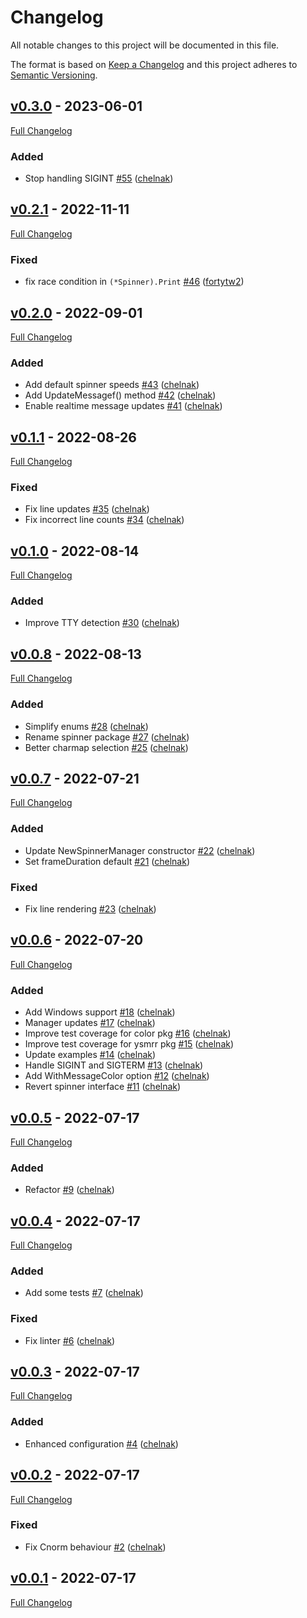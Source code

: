 <!-- markdownlint-disable MD024 -->
# Changelog

All notable changes to this project will be documented in this file.

The format is based on [Keep a Changelog](http://keepachangelog.com/en/1.0.0/) and this project adheres to [Semantic Versioning](http://semver.org).

## [v0.3.0](https://github.com/chelnak/ysmrr/tree/v0.3.0) - 2023-06-01

[Full Changelog](https://github.com/chelnak/ysmrr/compare/v0.2.1...v0.3.0)

### Added

- Stop handling SIGINT [#55](https://github.com/chelnak/ysmrr/pull/55) ([chelnak](https://github.com/chelnak))

## [v0.2.1](https://github.com/chelnak/ysmrr/tree/v0.2.1) - 2022-11-11

[Full Changelog](https://github.com/chelnak/ysmrr/compare/v0.2.0...v0.2.1)

### Fixed

- fix race condition in `(*Spinner).Print` [#46](https://github.com/chelnak/ysmrr/pull/46) ([fortytw2](https://github.com/fortytw2))

## [v0.2.0](https://github.com/chelnak/ysmrr/tree/v0.2.0) - 2022-09-01

[Full Changelog](https://github.com/chelnak/ysmrr/compare/v0.1.1...v0.2.0)

### Added

- Add default spinner speeds [#43](https://github.com/chelnak/ysmrr/pull/43) ([chelnak](https://github.com/chelnak))
- Add UpdateMessagef() method [#42](https://github.com/chelnak/ysmrr/pull/42) ([chelnak](https://github.com/chelnak))
- Enable realtime message updates [#41](https://github.com/chelnak/ysmrr/pull/41) ([chelnak](https://github.com/chelnak))

## [v0.1.1](https://github.com/chelnak/ysmrr/tree/v0.1.1) - 2022-08-26

[Full Changelog](https://github.com/chelnak/ysmrr/compare/v0.1.0...v0.1.1)

### Fixed

- Fix line updates [#35](https://github.com/chelnak/ysmrr/pull/35) ([chelnak](https://github.com/chelnak))
- Fix incorrect line counts [#34](https://github.com/chelnak/ysmrr/pull/34) ([chelnak](https://github.com/chelnak))

## [v0.1.0](https://github.com/chelnak/ysmrr/tree/v0.1.0) - 2022-08-14

[Full Changelog](https://github.com/chelnak/ysmrr/compare/v0.0.8...v0.1.0)

### Added

- Improve TTY detection [#30](https://github.com/chelnak/ysmrr/pull/30) ([chelnak](https://github.com/chelnak))

## [v0.0.8](https://github.com/chelnak/ysmrr/tree/v0.0.8) - 2022-08-13

[Full Changelog](https://github.com/chelnak/ysmrr/compare/v0.0.7...v0.0.8)

### Added

- Simplify enums [#28](https://github.com/chelnak/ysmrr/pull/28) ([chelnak](https://github.com/chelnak))
- Rename spinner package [#27](https://github.com/chelnak/ysmrr/pull/27) ([chelnak](https://github.com/chelnak))
- Better charmap selection [#25](https://github.com/chelnak/ysmrr/pull/25) ([chelnak](https://github.com/chelnak))

## [v0.0.7](https://github.com/chelnak/ysmrr/tree/v0.0.7) - 2022-07-21

[Full Changelog](https://github.com/chelnak/ysmrr/compare/v0.0.6...v0.0.7)

### Added

- Update NewSpinnerManager constructor [#22](https://github.com/chelnak/ysmrr/pull/22) ([chelnak](https://github.com/chelnak))
- Set frameDuration default [#21](https://github.com/chelnak/ysmrr/pull/21) ([chelnak](https://github.com/chelnak))

### Fixed

- Fix line rendering [#23](https://github.com/chelnak/ysmrr/pull/23) ([chelnak](https://github.com/chelnak))

## [v0.0.6](https://github.com/chelnak/ysmrr/tree/v0.0.6) - 2022-07-20

[Full Changelog](https://github.com/chelnak/ysmrr/compare/v0.0.5...v0.0.6)

### Added

- Add Windows support [#18](https://github.com/chelnak/ysmrr/pull/18) ([chelnak](https://github.com/chelnak))
- Manager updates [#17](https://github.com/chelnak/ysmrr/pull/17) ([chelnak](https://github.com/chelnak))
- Improve test coverage for color pkg [#16](https://github.com/chelnak/ysmrr/pull/16) ([chelnak](https://github.com/chelnak))
- Improve test coverage for ysmrr pkg [#15](https://github.com/chelnak/ysmrr/pull/15) ([chelnak](https://github.com/chelnak))
- Update examples [#14](https://github.com/chelnak/ysmrr/pull/14) ([chelnak](https://github.com/chelnak))
- Handle SIGINT and SIGTERM [#13](https://github.com/chelnak/ysmrr/pull/13) ([chelnak](https://github.com/chelnak))
- Add WithMessageColor option [#12](https://github.com/chelnak/ysmrr/pull/12) ([chelnak](https://github.com/chelnak))
- Revert spinner interface [#11](https://github.com/chelnak/ysmrr/pull/11) ([chelnak](https://github.com/chelnak))

## [v0.0.5](https://github.com/chelnak/ysmrr/tree/v0.0.5) - 2022-07-17

[Full Changelog](https://github.com/chelnak/ysmrr/compare/v0.0.4...v0.0.5)

### Added

- Refactor [#9](https://github.com/chelnak/ysmrr/pull/9) ([chelnak](https://github.com/chelnak))

## [v0.0.4](https://github.com/chelnak/ysmrr/tree/v0.0.4) - 2022-07-17

[Full Changelog](https://github.com/chelnak/ysmrr/compare/v0.0.3...v0.0.4)

### Added

- Add some tests [#7](https://github.com/chelnak/ysmrr/pull/7) ([chelnak](https://github.com/chelnak))

### Fixed

- Fix linter [#6](https://github.com/chelnak/ysmrr/pull/6) ([chelnak](https://github.com/chelnak))

## [v0.0.3](https://github.com/chelnak/ysmrr/tree/v0.0.3) - 2022-07-17

[Full Changelog](https://github.com/chelnak/ysmrr/compare/v0.0.2...v0.0.3)

### Added

- Enhanced configuration [#4](https://github.com/chelnak/ysmrr/pull/4) ([chelnak](https://github.com/chelnak))

## [v0.0.2](https://github.com/chelnak/ysmrr/tree/v0.0.2) - 2022-07-17

[Full Changelog](https://github.com/chelnak/ysmrr/compare/v0.0.1...v0.0.2)

### Fixed

- Fix Cnorm behaviour [#2](https://github.com/chelnak/ysmrr/pull/2) ([chelnak](https://github.com/chelnak))

## [v0.0.1](https://github.com/chelnak/ysmrr/tree/v0.0.1) - 2022-07-17

[Full Changelog](https://github.com/chelnak/ysmrr/compare/634c76085ea0215b5e9629847cc94995bc7575f6...v0.0.1)
